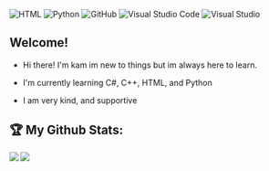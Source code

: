 ![HTML](https://img.shields.io/badge/html-%23121011.svg?style=for-the-badge&logo=html&logoColor=white)
![Python](https://img.shields.io/badge/python-%23121011.svg?style=for-the-badge&logo=python&logoColor=yellow)
![GitHub](https://img.shields.io/badge/github-%23121011.svg?style=for-the-badge&logo=github&logoColor=white)
![Visual Studio Code](https://img.shields.io/badge/Visual%20Studio%20Code-0078d7.svg?style=for-the-badge&logo=visual-studio-code&logoColor=white)
![Visual Studio](https://img.shields.io/badge/Visual%20Studio-%23121011.svg?style=for-the-badge&logo=visual%20studio&logoColor=purple)


## Welcome!


- Hi there! I'm kam im new to things but im always here to learn.

- I'm currently learning C#, C++, HTML, and Python

- I am very kind, and supportive

## :trophy: My Github Stats:

<div>
<a href="https://github-readme-stats.vercel.app/api?username=Fortmeme&theme=tokyonight">
  <img  align="left" src="https://github-readme-stats.vercel.app/api?username=Fortmeme&count_private=true&show_icons=true&theme=tokyonight" />
</a>
<a href="https://github-readme-stats.vercel.app/api/top-langs/?username=Fortmeme&hide=php&theme=tokyonight">
  <img align="left" src="https://github-readme-stats.vercel.app/api/top-langs/?username=Fortmeme&hide=php&theme=tokyonight" />
</a>
</div>
